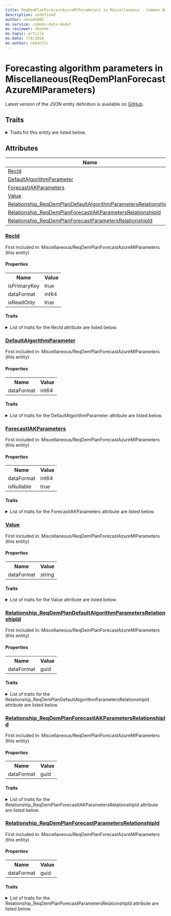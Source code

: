 ```yaml
---
title: ReqDemPlanForecastAzureMlParameters in Miscellaneous - Common Data Model | Microsoft Docs
description: undefined
author: nenad1002
ms.service: common-data-model
ms.reviewer: deonhe
ms.topic: article
ms.date: 7/8/2020
ms.author: nebanfic
---
```


# Forecasting algorithm parameters in Miscellaneous(ReqDemPlanForecastAzureMlParameters)

  
 Latest version of the JSON entity definition is available on <a href="https://github.com/Microsoft/CDM/tree/master/schemaDocuments/core/operationsCommon/Tables/SupplyChain/MasterPlanning/Miscellaneous/ReqDemPlanForecastAzureMlParameters.cdm.json" target="_blank">GitHub</a>.  

## Traits

<details>
<summary>Traits for this entity are listed below.  
</summary>

**is.identifiedBy**  
  names a specifc identity attribute to use with an entity  <table><tr><th>Parameter</th><th>Value</th><th>Data type</th><th>Explanation</th></tr><tr><td>attribute</td><td>[ReqDemPlanForecastAzureMlParameters/(resolvedAttributes)/RecId](#RecId)</td><td>attribute</td><td></td></tr></table>

**is.CDM.entityVersion**  
  <table><tr><th>Parameter</th><th>Value</th><th>Data type</th><th>Explanation</th></tr><tr><td>versionNumber</td><td>"1.0"</td><td>string</td><td>semantic version number of the entity</td></tr></table>

**is.application.releaseVersion**  
  <table><tr><th>Parameter</th><th>Value</th><th>Data type</th><th>Explanation</th></tr><tr><td>releaseVersion</td><td>"10.0.13.0"</td><td>string</td><td>semantic version number of the application introducing this entity</td></tr></table>

**is.localized.displayedAs**  
  Holds the list of language specific display text for an object.  <table><tr><th>Parameter</th><th>Value</th><th>Data type</th><th>Explanation</th></tr><tr><td>localizedDisplayText</td><td><table><tr><th>languageTag</th><th>displayText</th></tr><tr><td>en</td><td>Forecasting algorithm parameters</td></tr></table></td><td>entity</td><td>a reference to the constant entity holding the list of localized text</td></tr></table>

</details>

## Attributes

|Name|Description|First Included in Instance|
|---|---|---|
|[RecId](#RecId)||<a href="ReqDemPlanForecastAzureMlParameters.md" target="_blank">Miscellaneous/ReqDemPlanForecastAzureMlParameters</a>|
|[DefaultAlgorithmParameter](#DefaultAlgorithmParameter)||<a href="ReqDemPlanForecastAzureMlParameters.md" target="_blank">Miscellaneous/ReqDemPlanForecastAzureMlParameters</a>|
|[ForecastIAKParameters](#ForecastIAKParameters)||<a href="ReqDemPlanForecastAzureMlParameters.md" target="_blank">Miscellaneous/ReqDemPlanForecastAzureMlParameters</a>|
|[Value](#Value)||<a href="ReqDemPlanForecastAzureMlParameters.md" target="_blank">Miscellaneous/ReqDemPlanForecastAzureMlParameters</a>|
|[Relationship_ReqDemPlanDefaultAlgorithmParametersRelationshipId](#Relationship_ReqDemPlanDefaultAlgorithmParametersRelationshipId)||<a href="ReqDemPlanForecastAzureMlParameters.md" target="_blank">Miscellaneous/ReqDemPlanForecastAzureMlParameters</a>|
|[Relationship_ReqDemPlanForecastIAKParametersRelationshipId](#Relationship_ReqDemPlanForecastIAKParametersRelationshipId)||<a href="ReqDemPlanForecastAzureMlParameters.md" target="_blank">Miscellaneous/ReqDemPlanForecastAzureMlParameters</a>|
|[Relationship_ReqDemPlanForecastParametersRelationshipId](#Relationship_ReqDemPlanForecastParametersRelationshipId)||<a href="ReqDemPlanForecastAzureMlParameters.md" target="_blank">Miscellaneous/ReqDemPlanForecastAzureMlParameters</a>|

### <a href=#RecId name="RecId">RecId</a>

First included in: Miscellaneous/ReqDemPlanForecastAzureMlParameters (this entity)  

#### Properties

<table><tr><th>Name</th><th>Value</th></tr><tr><td>isPrimaryKey</td><td>true</td></tr><tr><td>dataFormat</td><td>int64</td></tr><tr><td>isReadOnly</td><td>true</td></tr></table>

#### Traits

<details>
<summary>List of traits for the RecId attribute are listed below.</summary>

**is.dataFormat.integer**  
**is.dataFormat.big**  
**is.identifiedBy**  
names a specifc identity attribute to use with an entity  <table><tr><th>Parameter</th><th>Value</th><th>Data type</th><th>Explanation</th></tr><tr><td>attribute</td><td>[ReqDemPlanForecastAzureMlParameters/(resolvedAttributes)/RecId](#RecId)</td><td>attribute</td><td></td></tr></table>

**is.readOnly**  
**is.dataFormat.integer**  
**is.dataFormat.big**  
</details>

### <a href=#DefaultAlgorithmParameter name="DefaultAlgorithmParameter">DefaultAlgorithmParameter</a>

First included in: Miscellaneous/ReqDemPlanForecastAzureMlParameters (this entity)  

#### Properties

<table><tr><th>Name</th><th>Value</th></tr><tr><td>dataFormat</td><td>int64</td></tr></table>

#### Traits

<details>
<summary>List of traits for the DefaultAlgorithmParameter attribute are listed below.</summary>

**is.dataFormat.integer**  
**is.dataFormat.big**  
**is.dataFormat.integer**  
**is.dataFormat.big**  
</details>

### <a href=#ForecastIAKParameters name="ForecastIAKParameters">ForecastIAKParameters</a>

First included in: Miscellaneous/ReqDemPlanForecastAzureMlParameters (this entity)  

#### Properties

<table><tr><th>Name</th><th>Value</th></tr><tr><td>dataFormat</td><td>int64</td></tr><tr><td>isNullable</td><td>true</td></tr></table>

#### Traits

<details>
<summary>List of traits for the ForecastIAKParameters attribute are listed below.</summary>

**is.dataFormat.integer**  
**is.dataFormat.big**  
**is.nullable**  
The attribute value may be set to NULL.  

**is.dataFormat.integer**  
**is.dataFormat.big**  
</details>

### <a href=#Value name="Value">Value</a>

First included in: Miscellaneous/ReqDemPlanForecastAzureMlParameters (this entity)  

#### Properties

<table><tr><th>Name</th><th>Value</th></tr><tr><td>dataFormat</td><td>string</td></tr></table>

#### Traits

<details>
<summary>List of traits for the Value attribute are listed below.</summary>

**is.dataFormat.character**  
**is.dataFormat.big**  
**is.dataFormat.array**  
**is.dataFormat.character**  
**is.dataFormat.array**  
</details>

### <a href=#Relationship_ReqDemPlanDefaultAlgorithmParametersRelationshipId name="Relationship_ReqDemPlanDefaultAlgorithmParametersRelationshipId">Relationship_ReqDemPlanDefaultAlgorithmParametersRelationshipId</a>

First included in: Miscellaneous/ReqDemPlanForecastAzureMlParameters (this entity)  

#### Properties

<table><tr><th>Name</th><th>Value</th></tr><tr><td>dataFormat</td><td>guid</td></tr></table>

#### Traits

<details>
<summary>List of traits for the Relationship_ReqDemPlanDefaultAlgorithmParametersRelationshipId attribute are listed below.</summary>

**is.dataFormat.character**  
**is.dataFormat.big**  
**is.dataFormat.array**  
**is.dataFormat.guid**  
**means.identity.entityId**  
**is.linkedEntity.identifier**  
Marks the attribute(s) that hold foreign key references to a linked (used as an attribute) entity. This attribute is added to the resolved entity to enumerate the referenced entities.  <table><tr><th>Parameter</th><th>Value</th><th>Data type</th><th>Explanation</th></tr><tr><td>entityReferences</td><td><table><tr><th>entityReference</th><th>attributeReference</th></tr><tr><td><a href="ReqDemPlanDefaultAlgorithmParameters.md" target="_blank">/core/operationsCommon/Tables/SupplyChain/MasterPlanning/Miscellaneous/ReqDemPlanDefaultAlgorithmParameters.cdm.json/ReqDemPlanDefaultAlgorithmParameters</a></td><td><a href="ReqDemPlanDefaultAlgorithmParameters.md#RecId" target="_blank">RecId</a></td></tr></table></td><td>entity</td><td>a reference to the constant entity holding the list of entity references</td></tr></table>

**is.dataFormat.guid**  
**is.dataFormat.character**  
**is.dataFormat.array**  
</details>

### <a href=#Relationship_ReqDemPlanForecastIAKParametersRelationshipId name="Relationship_ReqDemPlanForecastIAKParametersRelationshipId">Relationship_ReqDemPlanForecastIAKParametersRelationshipId</a>

First included in: Miscellaneous/ReqDemPlanForecastAzureMlParameters (this entity)  

#### Properties

<table><tr><th>Name</th><th>Value</th></tr><tr><td>dataFormat</td><td>guid</td></tr></table>

#### Traits

<details>
<summary>List of traits for the Relationship_ReqDemPlanForecastIAKParametersRelationshipId attribute are listed below.</summary>

**is.dataFormat.character**  
**is.dataFormat.big**  
**is.dataFormat.array**  
**is.dataFormat.guid**  
**means.identity.entityId**  
**is.linkedEntity.identifier**  
Marks the attribute(s) that hold foreign key references to a linked (used as an attribute) entity. This attribute is added to the resolved entity to enumerate the referenced entities.  <table><tr><th>Parameter</th><th>Value</th><th>Data type</th><th>Explanation</th></tr><tr><td>entityReferences</td><td><table><tr><th>entityReference</th><th>attributeReference</th></tr><tr><td><a href="ReqDemplanForecastIAKParameters.md" target="_blank">/core/operationsCommon/Tables/SupplyChain/MasterPlanning/Miscellaneous/ReqDemplanForecastIAKParameters.cdm.json/ReqDemplanForecastIAKParameters</a></td><td><a href="ReqDemplanForecastIAKParameters.md#RecId" target="_blank">RecId</a></td></tr></table></td><td>entity</td><td>a reference to the constant entity holding the list of entity references</td></tr></table>

**is.dataFormat.guid**  
**is.dataFormat.character**  
**is.dataFormat.array**  
</details>

### <a href=#Relationship_ReqDemPlanForecastParametersRelationshipId name="Relationship_ReqDemPlanForecastParametersRelationshipId">Relationship_ReqDemPlanForecastParametersRelationshipId</a>

First included in: Miscellaneous/ReqDemPlanForecastAzureMlParameters (this entity)  

#### Properties

<table><tr><th>Name</th><th>Value</th></tr><tr><td>dataFormat</td><td>guid</td></tr></table>

#### Traits

<details>
<summary>List of traits for the Relationship_ReqDemPlanForecastParametersRelationshipId attribute are listed below.</summary>

**is.dataFormat.character**  
**is.dataFormat.big**  
**is.dataFormat.array**  
**is.dataFormat.guid**  
**means.identity.entityId**  
**is.linkedEntity.identifier**  
Marks the attribute(s) that hold foreign key references to a linked (used as an attribute) entity. This attribute is added to the resolved entity to enumerate the referenced entities.  <table><tr><th>Parameter</th><th>Value</th><th>Data type</th><th>Explanation</th></tr><tr><td>entityReferences</td><td><table><tr><th>entityReference</th><th>attributeReference</th></tr><tr><td><a href="../Parameter/ReqDemPlanForecastParameters.md" target="_blank">/core/operationsCommon/Tables/SupplyChain/MasterPlanning/Parameter/ReqDemPlanForecastParameters.cdm.json/ReqDemPlanForecastParameters</a></td><td><a href="../Parameter/ReqDemPlanForecastParameters.md#RecId" target="_blank">RecId</a></td></tr></table></td><td>entity</td><td>a reference to the constant entity holding the list of entity references</td></tr></table>

**is.dataFormat.guid**  
**is.dataFormat.character**  
**is.dataFormat.array**  
</details>

